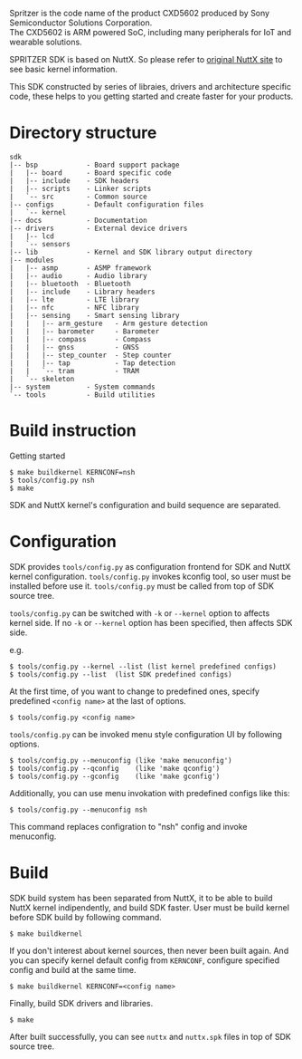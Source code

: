 Spritzer is the code name of the product CXD5602 produced by Sony Semiconductor
Solutions Corporation.  
The CXD5602 is ARM powered SoC, including many peripherals for IoT and
wearable solutions.
  
SPRITZER SDK is based on NuttX. So please refer to [original NuttX site](http://www.nuttx.org/) to see basic
kernel information.

This SDK constructed by series of libraies, drivers and architecture specific
code, these helps to you getting started and create faster for your products.


# Directory structure

```
sdk
|-- bsp            - Board support package
|   |-- board      - Board specific code
|   |-- include    - SDK headers
|   |-- scripts    - Linker scripts
|   `-- src        - Common source
|-- configs        - Default configuration files
|   `-- kernel
|-- docs           - Documentation
|-- drivers        - External device drivers
|   |-- lcd
|   `-- sensors
|-- lib            - Kernel and SDK library output directory
|-- modules
|   |-- asmp       - ASMP framework
|   |-- audio      - Audio library
|   |-- bluetooth  - Bluetooth
|   |-- include    - Library headers
|   |-- lte        - LTE library
|   |-- nfc        - NFC library
|   |-- sensing    - Smart sensing library
|   |   |-- arm_gesture   - Arm gesture detection
|   |   |-- barometer     - Barometer
|   |   |-- compass       - Compass
|   |   |-- gnss          - GNSS
|   |   |-- step_counter  - Step counter
|   |   |-- tap           - Tap detection
|   |   `-- tram          - TRAM
|   `-- skeleton
|-- system         - System commands
`-- tools          - Build utilities
```

# Build instruction

Getting started

```
$ make buildkernel KERNCONF=nsh
$ tools/config.py nsh
$ make
```

SDK and NuttX kernel's configuration and build sequence are separated.

# Configuration

SDK provides `tools/config.py` as configuration frontend for SDK and NuttX
kernel configuration. `tools/config.py` invokes kconfig tool, so user must
be installed before use it.
`tools/config.py` must be called from top of SDK source tree.

`tools/config.py` can be switched with `-k` or `--kernel` option to affects
kernel side.
If no `-k` or `--kernel` option has been specified, then affects SDK side.

e.g.
```
$ tools/config.py --kernel --list (list kernel predefined configs)
$ tools/config.py --list  (list SDK predefined configs)
```

At the first time, of you want to change to predefined ones, specify
predefined `<config name>` at the last of options.

```
$ tools/config.py <config name>
```

`tools/config.py` can be invoked menu style configuration UI by following
options.

```
$ tools/config.py --menuconfig (like 'make menuconfig')
$ tools/config.py --qconfig    (like 'make qconfig')
$ tools/config.py --gconfig    (like 'make gconfig')
```

Additionally, you can use menu invokation with predefined configs like this:

```
$ tools/config.py --menuconfig nsh
```

This command replaces configration to "nsh" config and invoke menuconfig.

# Build

SDK build system has been separated from NuttX, it to be able to build NuttX
kernel indipendently, and build SDK faster.
User must be build kernel before SDK build by following command.

```
$ make buildkernel
```

If you don't interest about kernel sources, then never been built again.
And you can specify kernel default config from `KERNCONF`, configure specified
config and build at the same time.

```
$ make buildkernel KERNCONF=<config name>
```

Finally, build SDK drivers and libraries.

```
$ make
```

After built successfully, you can see `nuttx` and `nuttx.spk` files in top of
SDK source tree.
